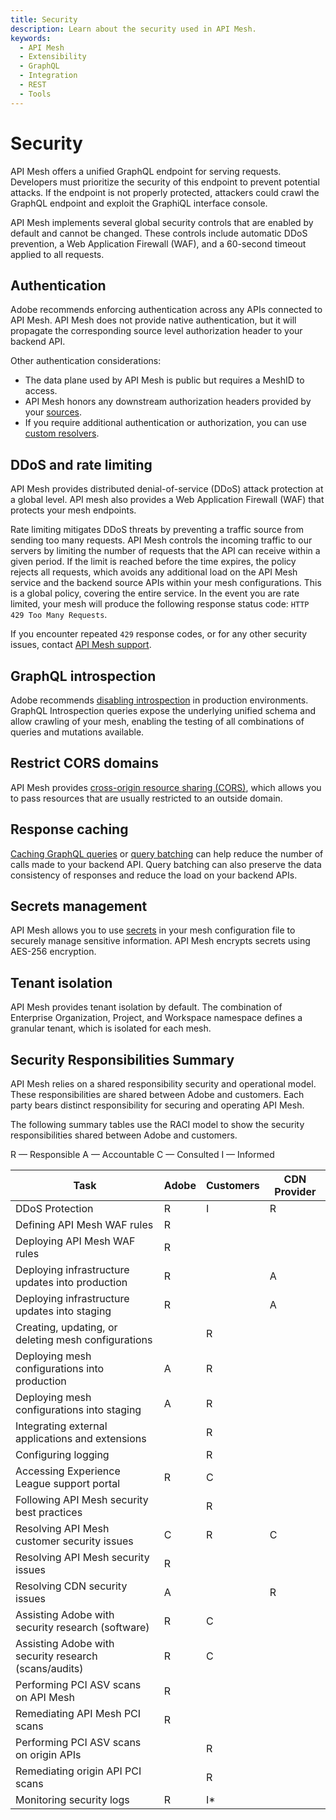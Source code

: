 ```yaml
---
title: Security
description: Learn about the security used in API Mesh.
keywords:
  - API Mesh
  - Extensibility
  - GraphQL
  - Integration
  - REST
  - Tools
---
```


# Security

API Mesh offers a unified GraphQL endpoint for serving requests. Developers must prioritize the security of this endpoint to prevent potential attacks. If the endpoint is not properly protected, attackers could crawl the GraphQL endpoint and exploit the GraphiQL interface console.

API Mesh implements several global security controls that are enabled by default and cannot be changed. These controls include automatic DDoS prevention, a Web Application Firewall (WAF), and a 60-second timeout applied to all requests.

## Authentication

Adobe recommends enforcing authentication across any APIs connected to API Mesh. API Mesh does not provide native authentication, but it will propagate the corresponding source level authorization header to your backend API.

Other authentication considerations:

* The data plane used by API Mesh is public but requires a MeshID to access.
* API Mesh honors any downstream authorization headers provided by your [sources](./basic/handlers/index.md).
* If you require additional authentication or authorization, you can use [custom resolvers](./advanced/extend/resolvers/index.md).

## DDoS and rate limiting

API Mesh provides distributed denial-of-service (DDoS) attack protection at a global level. API mesh also provides a Web Application Firewall (WAF) that protects your mesh endpoints.

Rate limiting mitigates DDoS threats by preventing a traffic source from sending too many requests. API Mesh controls the incoming traffic to our servers by limiting the number of requests that the API can receive within a given period. If the limit is reached before the time expires, the policy rejects all requests, which avoids any additional load on the API Mesh service and the backend source APIs within your mesh configurations. This is a global policy, covering the entire service. In the event you are rate limited, your mesh will produce the following response status code: `HTTP 429 Too Many Requests`.

If you encounter repeated `429` response codes, or for any other security issues, contact [API Mesh support](https://experienceleague.adobe.com/home?support-tab=home#support).

## GraphQL introspection

Adobe recommends [disabling introspection](./basic/work-with-mesh.md#disable-introspection) in production environments. GraphQL Introspection queries expose the underlying unified schema and allow crawling of your mesh, enabling the testing of all combinations of queries and mutations available.

## Restrict CORS domains

API Mesh provides [cross-origin resource sharing (CORS)](./advanced/cors.md), which allows you to pass resources that are usually restricted to an outside domain.

## Response caching

[Caching GraphQL queries](./advanced/caching/index.md) or [query batching](./advanced/extend/batching.md) can help reduce the number of calls made to your backend API. Query batching can also preserve the data consistency of responses and reduce the load on your backend APIs.

## Secrets management

API Mesh allows you to use [secrets](./advanced/secrets.md) in your mesh configuration file to securely manage sensitive information. API Mesh encrypts secrets using AES-256 encryption.

## Tenant isolation

API Mesh provides tenant isolation by default. The combination of Enterprise Organization, Project, and Workspace namespace defines a granular tenant, which is isolated for each mesh.

## Security Responsibilities Summary

API Mesh relies on a shared responsibility security and operational model. These responsibilities are shared between Adobe and customers. Each party bears distinct responsibility for securing and operating API Mesh.

The following summary tables use the RACI model to show the security responsibilities shared between Adobe and customers.

R — Responsible
A — Accountable
C — Consulted
I — Informed

| Task | Adobe | Customers | CDN Provider |
|------|-------|-----------|--------------|
| DDoS Protection | R | I | R |
| Defining API Mesh WAF rules | R | | |
| Deploying API Mesh WAF rules | R | | |
| Deploying infrastructure updates into production | R | | A |
| Deploying infrastructure updates into staging | R | | A |
| Creating, updating, or deleting mesh configurations | | R | |
| Deploying mesh configurations into production | A | R | |
| Deploying mesh configurations into staging | A | R | |
| Integrating external applications and extensions | | R | |
| Configuring logging | | R | |
| Accessing Experience League support portal | R | C | |
| Following API Mesh security best practices | | R | |
| Resolving API Mesh customer security issues | C | R | C |
| Resolving API Mesh security issues | R | | |
| Resolving CDN security issues | A | | R |
| Assisting Adobe with security research (software) | R | C | |
| Assisting Adobe with security research (scans/audits) | R | C | |
| Performing PCI ASV scans on API Mesh | R | | |
| Remediating API Mesh PCI scans | R | | |
| Performing PCI ASV scans on origin APIs | | R | |
| Remediating origin API PCI scans | | R | |
| Monitoring security logs | R | I* | |
